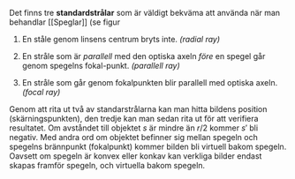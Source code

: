 Det finns tre **standardstrålar** som är väldigt bekväma att använda när
man behandlar [[Speglar]] (se figur

1.  En ståle genom linsens centrum bryts inte. *(radial ray)*

2.  En stråle som är *parallell* med den optiska axeln *före* en spegel går genom spegelns fokal-punkt. *(parallell ray)*

3.  En stråle som går genom fokalpunkten blir parallell med optiska axeln. *(focal ray)*

Genom att rita ut två av standarstrålarna kan man hitta bildens position (skärningspunkten), den tredje kan man sedan rita ut för att verifiera resultatet. Om avståndet till objektet $s$ är mindre än $r/2$ kommer $s'$ bli negativ. Med andra ord om objektet befinner sig mellan spegeln och spegelns brännpunkt (fokalpunkt) kommer bilden bli virtuell bakom spegeln. Oavsett om spegeln är konvex eller konkav kan verkliga bilder endast skapas framför spegeln, och virtuella bakom spegeln.
